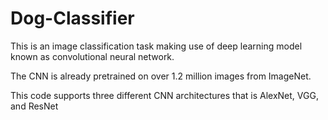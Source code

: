 # Dog-Classifier

This is an image classification task making use of deep learning model known as convolutional neural network.

The CNN is already pretrained on over 1.2 million images from ImageNet.

This code supports three different CNN architectures that is AlexNet, VGG, and ResNet
